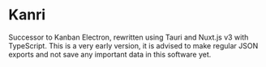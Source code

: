# Kanri

Successor to Kanban Electron, rewritten using Tauri and Nuxt.js v3 with TypeScript.
This is a very early version, it is advised to make regular JSON exports and not save any important data in this software yet.
